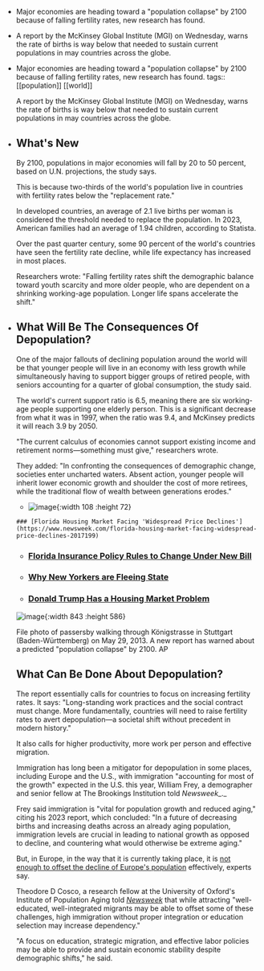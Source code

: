 - Major economies are heading toward a "population collapse" by 2100 because of falling fertility rates, new research has found.
- A report by the McKinsey Global Institute (MGI) on Wednesday, warns the rate of births is way below that needed to sustain current populations in may countries across the globe.
- Major economies are heading toward a "population collapse" by 2100 because of falling fertility rates, new research has found.
  tags:: [[population]] [[world]] 
  
  A report by the McKinsey Global Institute (MGI) on Wednesday, warns the rate of births is way below that needed to sustain current populations in may countries across the globe.
- ## **What's New**
  
  By 2100, populations in major economies will fall by 20 to 50 percent, based on U.N. projections, the study says.
  
  This is because two-thirds of the world's population live in countries with fertility rates below the "replacement rate."
  
  In developed countries, an average of 2.1 live births per woman is considered the threshold needed to replace the population. In 2023, American families had an average of 1.94 children, according to Statista.
  
  Over the past quarter century, some 90 percent of the world's countries have seen the fertility rate decline, while life expectancy has increased in most places.
  
  Researchers wrote: "Falling fertility rates shift the demographic balance toward youth scarcity and more older people, who are dependent on a shrinking working-age population. Longer life spans accelerate the shift."
- ## **What Will Be The Consequences Of Depopulation?**
  
  One of the major fallouts of declining population around the world will be that younger people will live in an economy with less growth while simultaneously having to support bigger groups of retired people, with seniors accounting for a quarter of global consumption, the study said.
  
  The world's current support ratio is 6.5, meaning there are six working-age people supporting one elderly person. This is a significant decrease from what it was in 1997, when the ratio was 9.4, and McKinsey predicts it will reach 3.9 by 2050.
  
  "The current calculus of economies cannot support existing income and retirement norms—something must give," researchers wrote.
  
  They added: "In confronting the consequences of demographic change, societies enter uncharted waters. Absent action, younger people will inherit lower economic growth and shoulder the cost of more retirees, while the traditional flow of wealth between generations erodes."
  
  * ![image](https://d.newsweek.com/en/full/2567923/florida-home-sale.jpg){:width 108 :height 72}
  
  ```
  ### [Florida Housing Market Facing 'Widespread Price Declines'](https://www.newsweek.com/florida-housing-market-facing-widespread-price-declines-2017199)
  ```
  
  * ### [Florida Insurance Policy Rules to Change Under New Bill](https://www.newsweek.com/florida-insurance-policies-change-under-new-bill-2016783)
  
  * ### [Why New Yorkers are Fleeing State](https://www.newsweek.com/why-new-yorkers-fleeing-state-2015171)
  
  * ### [Donald Trump Has a Housing Market Problem](https://www.newsweek.com/donald-trump-housing-market-problem-2016530)
  
  ![image](https://d.newsweek.com/en/full/2569043/file-photos-crowd.jpg?w=1200&f=6262c932dba5d5e5d3415bc09bc5f4fc){:width 843 :height 586}
  
  File photo of passersby walking through Königstrasse in Stuttgart (Baden-Württemberg) on May 29, 2013. A new report has warned about a predicted "population collapse" by 2100. AP
  
  ## **What Can Be Done About Depopulation?**
  
  The report essentially calls for countries to focus on increasing fertility rates. It says: "Long-standing work practices and the social contract must change. More fundamentally, countries will need to raise fertility rates to avert depopulation—a societal shift without precedent in modern history."
  
  It also calls for higher productivity, more work per person and effective migration.
  
  Immigration has long been a mitigator for depopulation in some places, including Europe and the U.S., with immigration "accounting for most of the growth" expected in the U.S. this year, William Frey, a demographer and senior fellow at The Brookings Institution told *Newsweek*\_.\_
  
  Frey said immigration is "vital for population growth and reduced aging," citing his 2023 report, which concluded: "In a future of decreasing births and increasing deaths across an already aging population, immigration levels are crucial in leading to national growth as opposed to decline, and countering what would otherwise be extreme aging."
  
  But, in Europe, in the way that it is currently taking place, it is [not enough to offset the decline of Europe's population](https://www.newsweek.com/europe-population-decline-crisis-1995599) effectively, experts say.
  
  Theodore D Cosco, a research fellow at the University of Oxford's Institute of Population Aging told *[Newsweek](https://www.newsweek.com/europe-population-decline-crisis-1995599)* that while attracting "well-educated, well-integrated migrants may be able to offset some of these challenges, high immigration without proper integration or education selection may increase dependency."
  
  "A focus on education, strategic migration, and effective labor policies may be able to provide and sustain economic stability despite demographic shifts," he said.